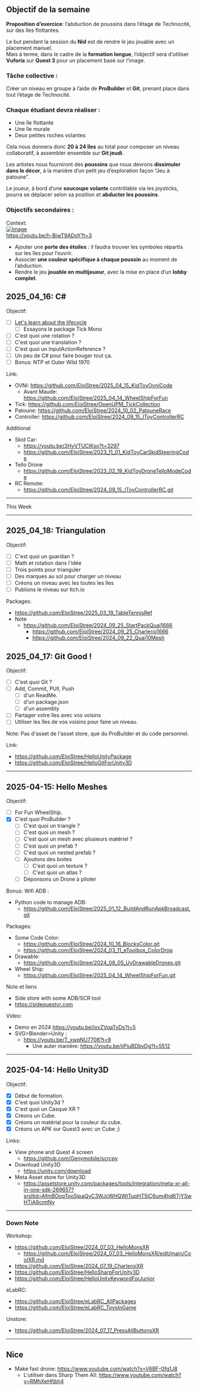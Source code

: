 ## Objectif de la semaine

**Proposition d’exercice**: l’abduction de poussins dans l’étage de Technocité, sur des îles flottantes.

Le but pendant la session du **Nid** est de rendre le jeu jouable avec un placement manuel.  
Mais à terme, dans le cadre de la **formation longue**, l’objectif sera d’utiliser **Vuforia** sur **Quest 3** pour un placement basé sur l’image.

### Tâche collective :
Créer un niveau en groupe à l’aide de **ProBuilder** et **Git**, prenant place dans tout l’étage de Technocité.

### Chaque étudiant devra réaliser :
- Une île flottante  
- Une île murale  
- Deux petites roches volantes

Cela nous donnera donc **20 à 24 îles** au total pour composer un niveau collaboratif, à assembler ensemble sur **Git jeudi**.

Les artistes nous fourniront des **poussins** que nous devrons **dissimuler dans le décor**, à la manière d’un petit jeu d’exploration façon “Jeu à patoune”.

Le joueur, à bord d’une **soucoupe volante** contrôlable via les joysticks, pourra se déplacer selon sa position et **abducter les poussins**.

### Objectifs secondaires :

Context:  
[![image](https://github.com/user-attachments/assets/e4e34baa-604c-4402-b8e7-4171f2ad1577)](https://youtu.be/h-BiwT9ADoY?t=3)  
https://youtu.be/h-BiwT9ADoY?t=3  

- Ajouter une **porte des étoiles** : il faudra trouver les symboles répartis sur les îles pour l’ouvrir.
- Associer **une couleur spécifique à chaque poussin** au moment de l’abduction.
- Rendre le jeu **jouable en multijoueur**, avec la mise en place d’un **lobby complet**.




## 2025_04_16: C#

Objectif: 
- [ ] [Let's learn about the lifecycle](https://www.google.com/search?q=unity3D+MonoBehaviour+life+cycle)
  - [ ] Essayons le package Tick Mono
- [ ] C'est quoi une rotation ?
- [ ] C'est quoi une translation ?
- [ ] C'est quoi un InputActionReference ?
- [ ] Un peu de C# pour faire bouger tout ça.
- [ ] Bonus: NTP et Outer Wild 1970

Link: 
- OVNI: https://github.com/EloiStree/2025_04_15_KidToyOvniCode
  - Avant Maude: https://github.com/EloiStree/2025_04_14_WheelShipForFun 
- Tick: https://github.com/EloiStree/OpenUPM_TickCollection
- Patoune: https://github.com/EloiStree/2024_10_02_PatouneRace
- Controller: https://github.com/EloiStree/2024_09_15_IToyControllerRC


Additional
- Skid Car:
  - https://youtu.be/2HvVTUClKso?t=3297
  - https://github.com/EloiStree/2023_11_01_KidToyCarSkidSteeringCode  
- Tello Drone
  - https://github.com/EloiStree/2023_02_19_KidToyDroneTelloModeCode
- RC Remote:
  - https://github.com/EloiStree/2024_09_15_IToyControllerRC.git
 


-----------

This Week

---------------

## 2025_04_18: Triangulation

Objectif: 
- [ ] C'est quoi un guardian ?
- [ ] Math et rotation dans l'idée
- [ ] Trois points pour trianguler
- [ ] Des marques au sol pour charger un niveau
- [ ] Créons un niveau avec les toutes les îles
- [ ] Publions le niveau sur Itch.io

Packages:
- https://github.com/EloiStree/2025_03_19_TableTennisRef
- Note
  - https://github.com/EloiStree/2024_09_25_StartPackQuai1666
    - https://github.com/EloiStree/2024_09_25_Charleroi1666
    - https://github.com/EloiStree/2024_09_22_Quai10Mesh



## 2025_04_17: Git Good !

Objectif:
- [ ] C'est quoi Git ?
- [ ] Add, Commit, PUll, Push
  - [ ] d'un ReadMe.
  - [ ] d'un package.json
  - [ ] d'un assembly
- [ ] Partager votre îles avec vos voisins
- [ ] Utiliser les îles de vos voisins pour faire un niveau.

Note: Pas d'asset de l'asset store, que du ProBuilder et du code personnel.

Link:
- https://github.com/EloiStree/HelloUnityPackage
- https://github.com/EloiStree/HelloGitForUnity3D


--------------



## 2025-04-15: Hello Meshes

Objectif: 
- [ ] For Fun WheelShip.
- [x] C'est quoi ProBuilder ?
  - [ ] C'est quoi un triangle ?
  - [ ] C'est quoi un mesh ?
  - [ ] C'est quoi un mesh avec plusieurs matériel ?
  - [ ] C'est quoi un prefab ?
  - [ ] C'est quoi un nested prefab ?
  - [ ] Ajoutons des boites
    - [ ] C'est quoi un texture ?
    - [ ] C'est quoi un atlas ?
  - [ ] Déponsons un Drone à piloter

Bonus: Wifi ADB :
- Python code to manage ADB:
  - https://github.com/EloiStree/2025_01_12_BuildAndRunApkBroadcast.git

Packages: 
- Some Code Color:
  - https://github.com/EloiStree/2024_10_16_BlocksColor.git
  - https://github.com/EloiStree/2024_03_11_eToolbox_ColorDrop
- Drawable:
  - https://github.com/EloiStree/2024_08_05_UvDrawableDrones.git 
- Wheel Ship:
  - https://github.com/EloiStree/2025_04_14_WheelShipForFun.git
     
Note et liens
- Side store with some ADB/SCR tool
 - https://sidequestvr.com

Video:
- Demo en 2024 https://youtu.be/IxvZVqaTvDs?t=5
- SVG>Blender>Unity :
  - https://youtu.be/T_xwqNU7708?t=9
    - Une auter manière: https://youtu.be/iiPiuBDbvDg?t=5512 


---------------

## 2025-04-14: Hello Unity3D

Objectif: 
- [X] Début de formation.
- [X] C'est quoi Unity3d ?
- [X] C'est quoi un Casque XR ?
- [X] Créons un Cube.
- [X] Créons un matérial pour la couleur du cube.
- [X] Créons un APK sur Quest3 avec un Cube ;)

Links:
- View phone and Quest 4 screen
  - https://github.com/Genymobile/scrcpy
- Download Unity3D
  - https://unity.com/download
- Meta Asset store for Unity3D
  - https://assetstore.unity.com/packages/tools/integration/meta-xr-all-in-one-sdk-269657?srsltid=AfmBOopToo5ipaQyC3WJcWHQWtTupHT5IC6um4hd6TjYSwHTiA9cmtNy
 




-------


### Down Note

Workshop:
- https://github.com/EloiStree/2024_07_03_HelloMonsXR
  - https://github.com/EloiStree/2024_07_03_HelloMonsXR/edit/main/CoolXR.md
- https://github.com/EloiStree/2024_07_19_CharleroiXR 
- https://github.com/EloiStree/HelloSharpForUnity3D
- https://github.com/EloiStree/HelloUnityKeywordForJunior

eLabRC:
- https://github.com/EloiStree/eLabRC_AllPackages
- https://github.com/EloiStree/eLabRC_ToysInGame

Unstore:
- https://github.com/EloiStree/2024_07_17_PressAllButtonsXR

---

## Nice
- Make fast drone: https://www.youtube.com/watch?v=V6BF-0fg1J8
  - L'utiliser dans Sharp Them All: https://www.youtube.com/watch?v=RMhXeHfibh4
